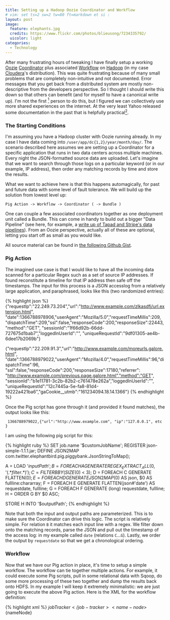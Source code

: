 ```yaml
---
title: Setting up a Hadoop Oozie Coordinator and Workflow
# vim: set ts=2 sw=2 tw=80 ft=markdown et si :
layout: post
image:
  feature: elephants.jpg
  credits: https://www.flickr.com/photos/blieusong/7234335792/
  uicolor: light
categories:
  - Technology
---
```

After many frustrating hours of tweaking I have finally setup a working
[Oozie](https://oozie.apache.org/)
[Coordinator](https://oozie.apache.org/docs/3.1.3-incubating/CoordinatorFunctionalSpec.html)
plus associated
[Workflow](https://oozie.apache.org/docs/3.1.3-incubating/WorkflowFunctionalSpec.html)
on [Hadoop](http://hadoop.apache.org) (in my case
[Cloudera](http://www.cloudera.com/content/cloudera/en/about/hadoop-and-big-data.html)'s
distribution). This was quite frustrating because of many small problems that
are completely non-intuitive and not documented. Error messages that you get
back from a distributed system are mostly non-descriptive from the developers
perspective. So I thought I should write this down so that others can benefit
(and for myself to have a canonical write up). I'm not the first [^1] person to
do this, but I figured we can collectively use more shared experiences on the
 internet. At the very least Yahoo released some documentation in the past that
 is helpfully practical[^2].

### The Starting Conditions
I'm assuming you have a Hadoop cluster with Oozie running already. In my case I
have data coming into `/user/app/dc{1,2}/year/month/day/`. The scenario
described here assumes we are setting up a Coordinator for a specific
application that runs in two data centers across multiple machines. Every night
the JSON-formatted source data are uploaded. Let's imagine that we want to
search through those logs on a particular keyword (or in our example, IP
address), then order any matching records by time and store the results.

What we want to achieve here is that this happens automagically, for past and
future data with some level of fault tolerance. We will build up the solution
from lowest level up:

`Pig Action -> Workflow -> Coordinator ( -> Bundle )`

One can couple a few associated coordinators together as one deployment unit
called a Bundle. This can come in handy to build out a bigger "Data Pipeline"
(see here, for example, a [write up of Tapad and Stripe's data
pipelines](http://www.hakkalabs.co/articles/big-small-hot-or-cold-your-data-needs-a-robust-pipeline-examples-from-stripe-tapad-etsy-square)).
From an Oozie perspective, actually all of these are optional, letting you
start off as small as you would like.

All source material can be found in [the following Github
Gist](https://gist.github.com/ojilles/1dd2e9931e3fc02666e0).

### Pig Action
The imagined use case is that I would like to have all the incoming data
scanned for a particular Regex such as a set of source IP addresses. If found
reconstitute a timeline for that IP address then safe off the timestamps. The
input for this process is a JSON accesslog from a relatively large application,
and paraphrased, looks like this (two randomized entries):

{% highlight json %}
{"requestIp":"22.249.73.204","url":"http://www.example.com/zlkasdfj/url.extension.html",
"date":1366788978906,"userAgent":"Mozilla/5.0","requestTimeMillis":209,
"dispatchTime":209,"ssl":false,"responseCode":200,"responseSize":22443,"method":"GET",
"sessionId":"1f66d92b-66dd-727675d1bab7","loggedInUserId":"",
"uniqueRequestId":"9df01305-ae4b-6dee17b2069b"}

{"requestIp":"22.209.91.3","url":"http://www.example.com/moreurls.galore.html",
"date":1366788979022,"userAgent":"Mozilla/4.0","requestTimeMillis":96,"dispatchTime":96,
"ssl":false,"responseCode":200,"responseSize":17180,"referrer":
"http://www.example.com/previous.page.galore.html","method":"GET",
"sessionId":"b1e11781-3c2b-82b2-c761478e262a","loggedInUserId":"",
"uniqueRequestId":"12c7445a-5e-fa8-81d4-19222a421ba6","gaCookie__utmb":"161234094.18.14.1366"}
{% endhighlight %}

Once the Pig script has gone through it (and provided it found matches), the
output looks like this:

     1366788979022,{"url":"http://www.example.com", "ip":"127.0.0.1", etc }

I am using the following pig script for this:

{% highlight ruby %}
SET job.name '$customJobName';
REGISTER json-simple-1.1.1.jar;
DEFINE JSON2MAP com.twitter.elephantbird.pig.piggybank.JsonStringToMap();

A = LOAD '$inputPath';
B = FOREACH A GENERATE
      REGEX_EXTRACT_ALL($0, '(.*$filter.*)');
C = FILTER B BY (SIZE($0) < 3);
D = FOREACH C GENERATE FLATTEN($0);
E = FOREACH D GENERATE JSON2MAP($0) AS json, $0 AS fullline:chararray;
F = FOREACH E GENERATE FLATTEN(json#'date') AS requestdate, fullline;
G = FOREACH F GENERATE (long) requestdate, fullline;
H = ORDER G BY $0 ASC;

STORE H INTO '$outputPath';
{% endhighlight %}

Note that both the input and output paths are parameterized. This is to make
sure the Coordinator can drive this logic. The script is relatively simple. For
relation `B` it matches each input line with a regex. We filter down onto the
matching records, parse the JSON and pull out the timestamp of the access log:
in my example called `date` (relations `C`...`G`). Lastly, we order the output
by `requestdate` so that we get a chronological ordering.

### Workflow
Now that we have our Pig action in place, it's time to setup a simple workflow.
The workflow can tie together multiple actions. For example, it could execute
some Pig scripts, pull in some relational data with Sqoop, do some more
processing of these two together and dump the results back onto HDFS. In my
example I will keep it extremely minimalistic: we are just going to execute the
above Pig action. Here is the XML for the workflow definition:

{% highlight xml %}
<workflow-app name="Jilles Test Workflow" xmlns="uri:oozie:workflow:0.4">
  <start to="filter-for-particular-ip"/>
  <action name="filter-for-particular-ip">
    <pig>
        <job-tracker>${jobTracker}</job-tracker>
        <name-node>${nameNode}</name-node>
        <script>${applicationPath}/filter-ip.pig</script>
        <param>filter=${regexFilter}</param>
        <param>inputPath=${inputPath}</param>
        <param>outputPath=${outputPath}</param>
        <param>customJobName=${customJobName}</param>
	<!-- for <file>, you can not use f.ex. applicationPath for a reason thats beyond me -->
        <file>/user/joldenbeuving/oozie-test2/lib/json-simple-1.1.1.jar#json-simple-1.1.1.jar</file>
    </pig>
    <ok to="end"/>
    <error to="kill"/>
  </action>
  <kill name="kill">
      <message>Action failed, error message[${wf:errorMessage(wf:lastErrorNode())}]</message>
  </kill>
  <end name="end"/>
</workflow-app>
{% endhighlight %}

The workflow is composed of one or multiple `action`s, in my example only one.
You start your [DAG](http://en.wikipedia.org/wiki/Directed_acyclic_graph) with
the `start` node, identifying the first `action` Oozie should begin. Each
`action` then has two possible outcomes, as defined in the `ok` and `error`
tags. They do what you expect them to do. This way you can string together a
whole list of actions including decision points as [described
here](http://oozie.apache.org/docs/3.2.0-incubating/WorkflowFunctionalSpec.html#a3.1.4_Decision_Control_Node).

In my case there is only one Pig action. We need to provide the location of the
Pig script on HDFS and feed it the parameters the Pig action needs to function.
Here we just pass through the input and output paths as those are not being
determined by the workflow but by the coordinator as we will see later on. I
also provide the necessary jars the Pig script needs to function. Here it would
have been nice to be able to use the `$applicationPath` parameter but for some
reason I could not get that to work (leave comments if you know how to!).

You now actually have something you could execute by hand, but why stop short
of having it all run automatically? For that we need a coordinator.

### Coordinator
Here is my example coordinator:

{% highlight xml %}
<coordinator-app name="jilles-test-coordinator"
  frequency="${coord:days(1)}"
  start="2014-03-20T18:56Z" end="2015-06-05T18:56Z" timezone="Europe/Amsterdam"
  xmlns="uri:oozie:coordinator:0.2">

  <controls>
    <!-- See http://stackoverflow.com/a/21818132 -->
    <concurrency>1</concurrency>
    <execution>FIFO</execution>
    <throttle>5</throttle>
  </controls>

  <datasets>
    <!-- Naming convention used here:
          [e]dinfra
            -> 'din': Data INput or OUTput
            -> 'dc1': Data center 1 or 2, etc
            -> '[e]': Event (as opposed to dataset)
    -->
    <dataset name="dindc1" frequency="${coord:days(1)}"
             initial-instance="2014-03-20T04:00Z" timezone="Europe/Amsterdam">
      <uri-template>hdfs:///user/app/dc1/${YEAR}/${MONTH}/${DAY}/</uri-template>
      <done-flag></done-flag>
    </dataset>
    <dataset name="dindc2" frequency="${coord:days(1)}"
             initial-instance="2014-03-20T04:00Z" timezone="Europe/Amsterdam">
      <uri-template>hdfs:///user/app/dc2/ams01/${YEAR}/${MONTH}/${DAY}/</uri-template>
      <done-flag></done-flag>
    </dataset>
    <dataset name="dout" frequency="${coord:days(1)}"
             initial-instance="2014-03-20T18:56Z" timezone="Europe/Amsterdam">
      <uri-template>hdfs:///user/app/oozie-test-output-data/${YEAR}/${MONTH}/${DAY}/</uri-template>
      <done-flag></done-flag>
    </dataset>
  </datasets>

  <!-- Select the data (in our case the day) that we want to process
     For more info on this, see: http://tinyurl.com/q74oom7 -->
  <input-events>
    <data-in name="eindc1" dataset="dindc1">
      <instance>${coord:current(0)}</instance>
    </data-in>
    <data-in name="eindc2" dataset="dindc2">
      <instance>${coord:current(0)}</instance>
    </data-in>
  </input-events>
  <output-events>
    <data-out name="eout" dataset="dout">
      <instance>${coord:current(0)}</instance>
    </data-out>
  </output-events>

 <!-- Setup the actual workflow, let it know where we found new
      data ('inputDir') and where we require the workflow to store
      the results ('outputDir') -->
  <action>
    <workflow>
      <app-path>${applicationPath}</app-path>
      <configuration>
        <property>
          <name>inputPath</name>
          <!-- List both DC1 and DC2 events, Pig will handle these properly -->
          <value>${coord:dataIn('eindc1')},${coord:dataIn('eindc2')}</value>
        </property>
        <property>
          <name>outputPath</name>
          <value>${coord:dataOut('eout')}</value>
        </property>
        <property>
          <name>customJobName</name>
          <value>'${coord:user()}: Applying filter on incoming application data. Code here: https://linktogitrepo. Storing data in ${coord:dataOut('eout')}'</value>
        </property>
        <property>
          <name>oozie.use.system.libpath</name>
          <value>true</value>
        </property>
        <property>
          <name>regexFilter</name>
          <value>${regexFilter}</value>
        </property>
      </configuration>
   </workflow>
  </action>
</coordinator-app>
{% endhighlight %}

There is quite some complexity here, and at first it might seem overwhelming. But thinking about this for some time, I have the opinion that without it you end up reimplementing this complexity in worse ways later on as your setup starts failing in different ways. For example, Daylight Savings Time is handled properly in Oozie. As is input data sets across multiple timezones. Since we have explicitly defined our input and output datasets Oozie is able to determine what data has or has not been processed yet and will act accordingly.

Going over this one block at a time:

{% highlight xml %}
<coordinator-app name="jilles-test-coordinator"
  frequency="${coord:days(1)}"
  start="2014-03-20T18:56Z" end="2015-06-05T18:56Z" timezone="Europe/Amsterdam"
  xmlns="uri:oozie:coordinator:0.2">

  <controls>
    <!-- See http://stackoverflow.com/a/21818132 -->
    <concurrency>1</concurrency>
    <execution>FIFO</execution>
    <throttle>5</throttle>
  </controls>
{% endhighlight %}

Here we tell Oozie we expect this coordinator to run daily (`${coord.days(1)}`)
and since when we want it to process data. We can tell Oozie to stop at a
certain point in time too: I suggest you set the end time to 2038 ensuring job
security for a future generation of technologists. With `concurrency` you can
control how many jobs Oozie is allowed to kick off at the same time, as well as
where it should start (oldest data first = `FIFO`, newest data first = `LIFO`).
For more detail see the [stackoverflow
link](http://stackoverflow.com/a/21818132).

{% highlight xml %}
    <dataset name="dindc1" frequency="${coord:days(1)}"
             initial-instance="2014-03-20T04:00Z" timezone="Europe/Amsterdam">
      <uri-template>hdfs:///user/app/dc1/${YEAR}/${MONTH}/${DAY}/</uri-template>
      <done-flag></done-flag>
    </dataset>
    <dataset name="dindc2" frequency="${coord:days(1)}"
             initial-instance="2014-03-20T04:00Z" timezone="Europe/Amsterdam">
      <uri-template>hdfs:///user/app/dc2/ams01/${YEAR}/${MONTH}/${DAY}/</uri-template>
      <done-flag></done-flag>
    </dataset>
    <dataset name="dout" frequency="${coord:days(1)}"
             initial-instance="2014-03-20T18:56Z" timezone="Europe/Amsterdam">
      <uri-template>hdfs:///user/app/oozie-test-output-data/${YEAR}/${MONTH}/${DAY}/</uri-template>
      <done-flag></done-flag>
{% endhighlight %}

Here is where we define the data sets the coordinator should handle. To make
the example a bit more interesting I am assuming data appears in two different
paths (imagine from two different data centers, etc). Each data set has a
`frequency` associated. These do not need to be the same. One could be every 4
hours, the other each day, etc. Oozie will respect that and ensure all data is
present before kicking off the workflow.

The dataset has a `uri-template` that parameterizes the time aspects. You can
not use any other variables in here (or even a `*` to resolve all data centers)
as it would then become impossible for Oozie to determine if all input data is
present[^5]. The full list of parameters [can be found
here](https://oozie.apache.org/docs/3.1.3-incubating/CoordinatorFunctionalSpec.html#a5.1._Synchronous_Datasets).

{% highlight xml %}
  <input-events>
    <data-in name="eindc1" dataset="dindc1">
      <instance>${coord:current(0)}</instance>
    </data-in>
    <data-in name="eindc2" dataset="dindc2">
      <instance>${coord:current(0)}</instance>
    </data-in>
  </input-events>
  <output-events>
    <data-out name="eout" dataset="dout">
      <instance>${coord:current(0)}</instance>
    </data-out>
  </output-events>
{% endhighlight %}

Next, we take the static definition of a `uri-template` and define events that
can fire off when data appears under the `uri-template`. With the java
EL-language you can control time. In the example I used `${coord:current(0)}`
for the current day. But you could for example use `-1` to look at yesterday.
Or, for the output data-set, use `1` to have today's data appear as tomorrows
output. Note that by having two `input-events` Oozie is going to treat this as
a logical `AND` and wait till both have materialized.

The definition for this can be [found
here](http://oozie.apache.org/docs/3.2.0-incubating/CoordinatorFunctionalSpec.html#a6.6.1._coord:currentint_n_EL_Function_for_Synchronous_Datasets)
and is definitely worth reading through if you are going to try your hand at
Oozie. It starts off slightly academic, but includes some helpful examples at
the bottom.

{% highlight xml %}
    <workflow>
      <app-path>${applicationPath}</app-path>
      <configuration>
        <property>
          <name>inputPath</name>
          <!-- List both DC1 and DC2 events, Pig will handle these properly -->
          <value>${coord:dataIn('eindc1')},${coord:dataIn('eindc2')}</value>
        </property>
        <property>
          <name>outputPath</name>
          <value>${coord:dataOut('eout')}</value>
        </property>
        <property>
          <name>customJobName</name>
          <value>'${coord:user()}: Applying filter on incoming application data. Code here: https://linktogitrepo. Storing data in ${coord:dataOut('eout')}'</value>
        </property>
        <property>
          <name>oozie.use.system.libpath</name>
          <value>true</value>
        </property>
        <property>
          <name>regexFilter</name>
          <value>${regexFilter}</value>
        </property>
      </configuration>
   </workflow>
{% endhighlight %}

Lastly we define the action that needs to be taken once all required input
events trigger. In our case we kick off the workflow we defined earlier. We
give the workflow the input path. In our case two, separated by a comma. Note
however, that this is not defining both input paths must be present (we did
that earlier with the events). You could for example add another input path
here to some static data set, etc.

I also set a `customJobName`, just to make sure that other users of the Hadoop
cluster know what is going on and can find out more information should my
coordinator misbehave. We are also setting `oozie.use.system.libpath` to `true`
as otherwise I could not get the jars we depend on to be found. (No idea if
what I do there is correct, fire away at the comments please!)

We also give it the `regexFilter`. This, as well as the other parameters that
we do not have values for are defined in the last piece, the Coordinator
properties:


{% highlight ini %}
# Properties for the Coordinator flow
# Should contain settings that:
#  a) personalize your deployment, or
#  b) settings to connect to the correct Hadoop cluster

# Your username (Kerberos!). Needs to be done twice, didn't find a way around that
user.name=joldenbeuving
applicationPath=hdfs:///user/joldenbeuving/oozie-test2/

# Pinpoint the location of the application: it will delete
# and re-create this location, so please be careful!
oozie.coord.application.path=${applicationPath}/jilles-coordinator.xml
jobTracker=hadoop-dn:8021
nameNode=nameservice1

# Regex filter, examples include:
#  - Just an IP address (this will match anywhere in the input JSON)
#  - loggedInUserId\":\"1586651\"  this will match anything for which the user was... logged in, etc
# More info: http://pig.apache.org/docs/r0.8.1/piglatin_ref2.html#REGEX_EXTRACT_ALL
regexFilter=92\\.109\\.217\\.222
{% endhighlight %}

We hand over the runtime configuration parameters such as which `jobTracker` and
`nameNode` to use, as well as the location of the of the coordinator
application. Also, note that the username is important, especially if you use
Kerberos on your Hadoop cluster[^3]. If you have a highly available jobTracker, use
the logical name for it (I think that defaults to `logicaljt` for Cloudera).

The warning about deleting files from HDFS is not there because of Oozie, but because
of the driver script I wrote around this:

{% highlight bash %}
#! /bin/bash
export OOZIE_URL="http://hadoop-dn:11000/oozie/"

# Take application path from the properties file (DRY)
APP_PATH=`grep "^applicationPath" coordinator.properties | grep -o "hdfs.*"`
kinit -R

# do dryrun, and exit if problems are found
#(oozie job -dryrun -config coordinator.properties) || exit

echo Copying files to HDFS
hdfs dfs -rm -f -R $APP_PATH
hdfs dfs -mkdir $APP_PATH
hdfs dfs -mkdir $APP_PATH/data
hdfs dfs -mkdir $APP_PATH/lib
hdfs dfs -put *.{xml,pig} $APP_PATH
hdfs dfs -put ./lib/*.jar $APP_PATH/lib/
hdfs dfs -ls -R $APP_PATH

oozie job -run -config coordinator.properties
echo " ^---- Note this is the job ID (if everything went alright)"
echo
echo "Ways to get more info on the coordinator you just submitted:"
echo "  https://hue-domain/oozie/list_oozie_coordinators/"
echo "  $ oozie job --jobtype coord"
echo "  $ oozie job -info 0000004-091209145813488-oozie-dani-C"
{% endhighlight %}

This then ties it all together, removes any previous state on HDFS, uploads all
needed files such as coordinator, workflow, etc, and finally kicks off `oozie`
to run the job according to the properties.

If you run into trouble, especially around parameter substitution, you can run
`oozie` with the `--dryrun` parameter which will show you how parameters get
replaced with actual values: a indispensable debugging tool.

### Remarks
The above setup will continue to run even while during maintenance of the
Hadoop cluster. Also I have tested with various different failure modes such as
only partial input data availability, etc. and each time Oozie recognized the
situation skipped outputting (incomplete) data and retrying once the input data
appeared. It has proven to be quite resilient over the last month or so for me.

I have not experimented with Oozie Bundles as of yet. From my reading this
could simplify the deployment/release process (imagine having multiple
Coordinators that need to be somewhat compatible with each other as they are
chaining their data flows). Something to look into at a later moment.

### Conclusion

This poses a fantastic tool for teams that are looking to setup a comprehensive
data pipeline. The downsides to me are:

 - Quite verbose XML authoring of the definitions[^4], and
 - Completely disorienting error messages

That last one might be due to the distributed nature of Hadoop itself, more so than Oozie.

If you have questions or suggestions, please fire away at the comments!




### Footnotes
[^1]: [Using Oozie to process daily logs](http://ehukai.com/2011/06/14/using-oozie-to-process-daily-logs/) is roughly an equivalent blog post to this.
[^2]: Clear examples from the Yahoo team on [Oozie Coordinators](https://github.com/yahoo/oozie/wiki/Oozie-Coord-Use-Cases)
[^3]: [Using Oozie in a Kerberized Hadoop cluster](http://prodlife.wordpress.com/2013/11/22/using-oozie-in-kerberized-cluster/)
[^4]: One trick one can do on Cloudera is to author a rough outline of the Workflow you would like to have in their drag-n-drop tooling, then export to XML and perfect there. I always want to have the XML myself so that we can integrate it into Git and release procedures.
[^5]: One could use [other strategies](https://oozie.apache.org/docs/3.1.3-incubating/CoordinatorFunctionalSpec.html#a5.1._Synchronous_Datasets) (see `done-flag`) to indicate completeness of input data. Also, one could redefine the input data path as `year/month/day/datacenter`, then only tell Oozie about the time-related elements. In the Workflow you would add `/*` for the datacenter part. In that case you dismiss Oozie from completeness checks, and you are responsible yourself.

